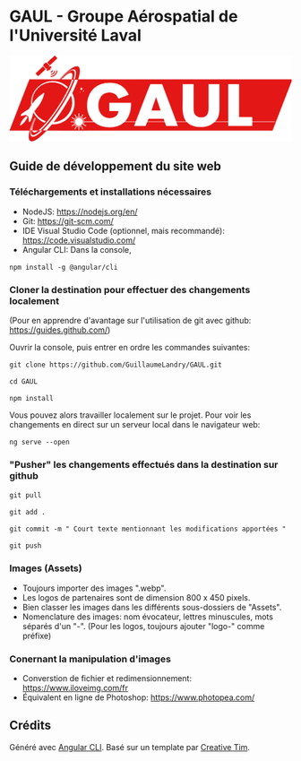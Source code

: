 # GAUL - Groupe Aérospatial de l'Université Laval

![GAUL Banner](src/assets/page-home/logo-gaul.webp)

## Guide de développement du site web

### Téléchargements et installations nécessaires
* NodeJS: https://nodejs.org/en/
* Git: https://git-scm.com/
* IDE Visual Studio Code (optionnel, mais recommandé): https://code.visualstudio.com/
* Angular CLI: Dans la console, 
```
npm install -g @angular/cli
```

### Cloner la destination pour effectuer des changements localement
(Pour en apprendre d'avantage sur l'utilisation de git avec github: https://guides.github.com/)

Ouvrir la console, puis entrer en ordre les commandes suivantes:
```
git clone https://github.com/GuillaumeLandry/GAUL.git
```
```
cd GAUL
```
```
npm install
```
Vous pouvez alors travailler localement sur le projet. Pour voir les changements en direct sur un serveur local dans le navigateur web:
```
ng serve --open
```

### "Pusher" les changements effectués dans la destination sur github
```
git pull
```
```
git add .
```
```
git commit -m " Court texte mentionnant les modifications apportées "
```
```
git push
```

### Images (Assets)
* Toujours importer des images ".webp".
* Les logos de partenaires sont de dimension 800 x 450 pixels.
* Bien classer les images dans les différents sous-dossiers de "Assets".
* Nomenclature des images: nom évocateur, lettres minuscules, mots séparés d'un "-". (Pour les logos, toujours ajouter "logo-" comme préfixe)

### Conernant la manipulation d'images
* Converstion de fichier et redimensionnement: https://www.iloveimg.com/fr
* Équivalent en ligne de Photoshop: https://www.photopea.com/

## Crédits
Généré avec [Angular CLI](https://github.com/angular/angular-cli).
Basé sur un template par [Creative Tim](https://www.creative-tim.com/).
